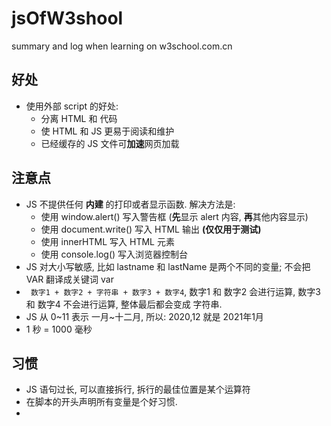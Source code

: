 # jsOfW3shool
summary and log when learning on w3school.com.cn



## 好处

- 使用外部 script 的好处:
  - 分离 HTML 和 代码
  - 使 HTML 和 JS 更易于阅读和维护
  - 已经缓存的 JS 文件可**加速**网页加载



## 注意点

- JS 不提供任何 **内建** 的打印或者显示函数. 解决方法是:
  - 使用 window.alert() 写入警告框 (**先**显示 alert 内容, **再**其他内容显示)
  - 使用 document.write() 写入 HTML 输出 **(仅仅用于测试)**
  - 使用 innerHTML 写入 HTML 元素
  - 使用 console.log() 写入浏览器控制台
- JS 对大小写敏感, 比如 lastname 和 lastName 是两个不同的变量; 不会把 VAR 翻译成关键词 var
- ``` 数字1 + 数字2 + 字符串 + 数字3 + 数字4```, 数字1 和 数字2 会进行运算, 数字3 和 数字4 不会进行运算, 整体最后都会变成 字符串.
- JS 从 0\~11 表示 一月\~十二月, 所以: 2020,12 就是 2021年1月
- 1 秒 = 1000 毫秒



## 习惯

- JS 语句过长, 可以直接拆行, 拆行的最佳位置是某个运算符
- 在脚本的开头声明所有变量是个好习惯.
- 
